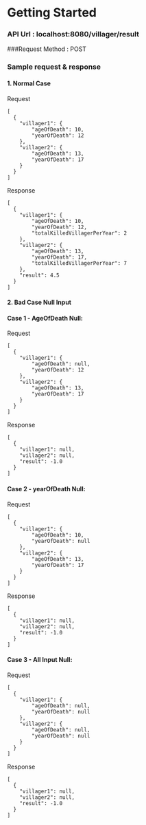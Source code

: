 # Getting Started

### API Url : localhost:8080/villager/result
###Request Method : POST

### Sample request & response

#### 1. Normal Case
Request
```
[
  {
    "villager1": {
        "ageOfDeath": 10,
        "yearOfDeath": 12
    },
    "villager2": {
        "ageOfDeath": 13,
        "yearOfDeath": 17
    }
  }
]
```

Response
```
[
  {
    "villager1": {
        "ageOfDeath": 10,
        "yearOfDeath": 12,
        "totalKilledVillagerPerYear": 2
    },
    "villager2": {
        "ageOfDeath": 13,
        "yearOfDeath": 17,
        "totalKilledVillagerPerYear": 7
    },
    "result": 4.5
  }
]
```

#### 2. Bad Case Null Input

#### Case 1 - AgeOfDeath Null: 

Request
```
[
  {
    "villager1": {
        "ageOfDeath": null,
        "yearOfDeath": 12
    },
    "villager2": {
        "ageOfDeath": 13,
        "yearOfDeath": 17
    }
  }
]
```

Response
```
[
  {
    "villager1": null,
    "villager2": null,
    "result": -1.0
  }
]
```

#### Case 2 - yearOfDeath Null:

Request
```
[
  {
    "villager1": {
        "ageOfDeath": 10,
        "yearOfDeath": null
    },
    "villager2": {
        "ageOfDeath": 13,
        "yearOfDeath": 17
    }
  }
]
```

Response
```
[
  {
    "villager1": null,
    "villager2": null,
    "result": -1.0
  }
]
```

#### Case 3 - All Input Null:

Request
```
[
  {
    "villager1": { 
        "ageOfDeath": null,
        "yearOfDeath": null
    },
    "villager2": {
        "ageOfDeath": null,
        "yearOfDeath": null
    }
  }
]
```

Response
```
[
  {
    "villager1": null,
    "villager2": null,
    "result": -1.0
  }
]
```


